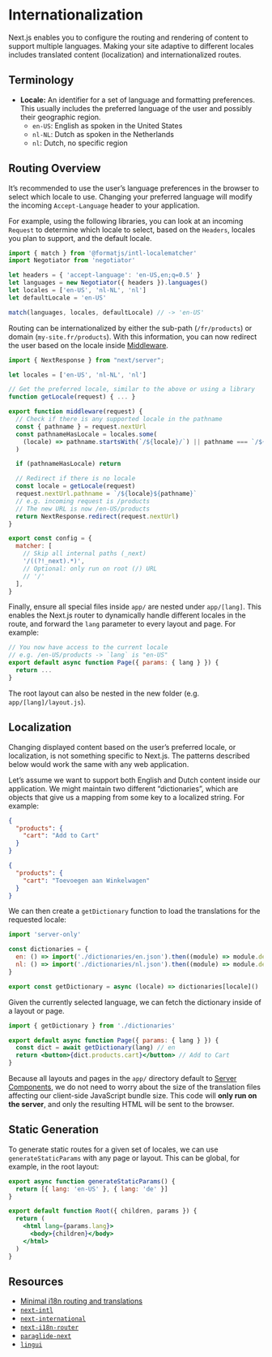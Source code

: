 # Internationalization

Next.js enables you to configure the routing and rendering of content to support multiple languages. Making your site adaptive to different locales includes translated content (localization) and internationalized routes.

## Terminology

- **Locale:** An identifier for a set of language and formatting preferences. This usually includes the preferred language of the user and possibly their geographic region.
  - `en-US`: English as spoken in the United States
  - `nl-NL`: Dutch as spoken in the Netherlands
  - `nl`: Dutch, no specific region

## Routing Overview

It’s recommended to use the user’s language preferences in the browser to select which locale to use. Changing your preferred language will modify the incoming `Accept-Language` header to your application.

For example, using the following libraries, you can look at an incoming `Request` to determine which locale to select, based on the `Headers`, locales you plan to support, and the default locale.

```javascript
import { match } from '@formatjs/intl-localematcher'
import Negotiator from 'negotiator'

let headers = { 'accept-language': 'en-US,en;q=0.5' }
let languages = new Negotiator({ headers }).languages()
let locales = ['en-US', 'nl-NL', 'nl']
let defaultLocale = 'en-US'

match(languages, locales, defaultLocale) // -> 'en-US'
```

Routing can be internationalized by either the sub-path (`/fr/products`) or domain (`my-site.fr/products`). With this information, you can now redirect the user based on the locale inside [Middleware](https://nextjs.org/docs/app/building-your-application/routing/middleware).

```javascript
import { NextResponse } from "next/server";

let locales = ['en-US', 'nl-NL', 'nl']

// Get the preferred locale, similar to the above or using a library
function getLocale(request) { ... }

export function middleware(request) {
  // Check if there is any supported locale in the pathname
  const { pathname } = request.nextUrl
  const pathnameHasLocale = locales.some(
    (locale) => pathname.startsWith(`/${locale}/`) || pathname === `/${locale}`
  )

  if (pathnameHasLocale) return

  // Redirect if there is no locale
  const locale = getLocale(request)
  request.nextUrl.pathname = `/${locale}${pathname}`
  // e.g. incoming request is /products
  // The new URL is now /en-US/products
  return NextResponse.redirect(request.nextUrl)
}

export const config = {
  matcher: [
    // Skip all internal paths (_next)
    '/((?!_next).*)',
    // Optional: only run on root (/) URL
    // '/'
  ],
}
```

Finally, ensure all special files inside `app/` are nested under `app/[lang]`. This enables the Next.js router to dynamically handle different locales in the route, and forward the `lang` parameter to every layout and page. For example:

```jsx
// You now have access to the current locale
// e.g. /en-US/products -> `lang` is "en-US"
export default async function Page({ params: { lang } }) {
  return ...
}
```

The root layout can also be nested in the new folder (e.g. `app/[lang]/layout.js`).

## Localization

Changing displayed content based on the user’s preferred locale, or localization, is not something specific to Next.js. The patterns described below would work the same with any web application.

Let’s assume we want to support both English and Dutch content inside our application. We might maintain two different “dictionaries”, which are objects that give us a mapping from some key to a localized string. For example:

```json
{
  "products": {
    "cart": "Add to Cart"
  }
}
```

```json
{
  "products": {
    "cart": "Toevoegen aan Winkelwagen"
  }
}
```

We can then create a `getDictionary` function to load the translations for the requested locale:

```jsx
import 'server-only'

const dictionaries = {
  en: () => import('./dictionaries/en.json').then((module) => module.default),
  nl: () => import('./dictionaries/nl.json').then((module) => module.default),
}

export const getDictionary = async (locale) => dictionaries[locale]()
```

Given the currently selected language, we can fetch the dictionary inside of a layout or page.

```jsx
import { getDictionary } from './dictionaries'

export default async function Page({ params: { lang } }) {
  const dict = await getDictionary(lang) // en
  return <button>{dict.products.cart}</button> // Add to Cart
}
```

Because all layouts and pages in the `app/` directory default to [Server Components](https://nextjs.org/docs/app/building-your-application/rendering/server-components), we do not need to worry about the size of the translation files affecting our client-side JavaScript bundle size. This code will **only run on the server**, and only the resulting HTML will be sent to the browser.

## Static Generation

To generate static routes for a given set of locales, we can use `generateStaticParams` with any page or layout. This can be global, for example, in the root layout:

```jsx
export async function generateStaticParams() {
  return [{ lang: 'en-US' }, { lang: 'de' }]
}

export default function Root({ children, params }) {
  return (
    <html lang={params.lang}>
      <body>{children}</body>
    </html>
  )
}
```

## Resources

- [Minimal i18n routing and translations](https://github.com/vercel/next.js/tree/canary/examples/app-dir-i18n-routing)
- [`next-intl`](https://next-intl-docs.vercel.app/docs/next-13)
- [`next-international`](https://github.com/QuiiBz/next-international)
- [`next-i18n-router`](https://github.com/i18nexus/next-i18n-router)
- [`paraglide-next`](https://inlang.com/m/osslbuzt/paraglide-next-i18n)
- [`lingui`](https://lingui.dev)